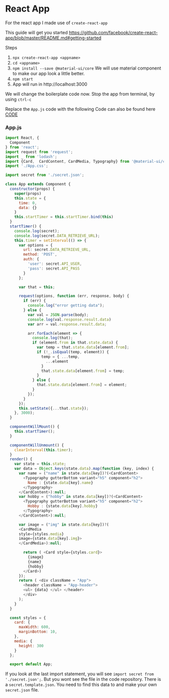 # React App
For the react app I made use of `create-react-app`

This guide will get you started
https://github.com/facebook/create-react-app/blob/master/README.md#getting-started

Steps
1. `npx create-react-app <appname>`
2. `cd <appname>`
3. `npm install --save @material-ui/core`
We will use material component to make our app look a little better. 
4. `npm start`
5. App will run in http://localhost:3000

We will change the boilerplate code now.
Stop the app from terminal, by using `ctrl-c` 

Replace the `App.js` code with the following
Code can also be found here [CODE](./src/App.js)

### App.js
```javascript
import React, {
  Component
} from 'react';
import request from 'request';
import _ from 'lodash';
import {Card,  CardContent, CardMedia, Typography} from '@material-ui/core';
import './App.css';

import secret from './secret.json';

class App extends Component {
  constructor(props) {
    super(props)
    this.state = {
      time: 0,
      data: {}
    }
    this.startTimer = this.startTimer.bind(this)
  }
  startTimer() {
    console.log(secret);
    console.log(secret.DATA_RETRIEVE_URL);
    this.timer = setInterval(() => {
      var options = {
        url: secret.DATA_RETRIEVE_URL,
        method: 'POST',
        auth: {
          'user': secret.API_USER,
          'pass': secret.API_PASS
        }
      };

      var that = this;

      request(options, function (err, response, body) {
        if (err) {
          console.log("error getting data");
        } else {
          var val = JSON.parse(body);
          console.log(val.response.result.data)
          var arr = val.response.result.data;

          arr.forEach(element => {
            console.log(that);
            if (element.from in that.state.data) {
              var temp = that.state.data[element.from];
              if (!_.isEqual(temp, element)) {
                temp = { ...temp,
                  ...element
                }
                that.state.data[element.from] = temp;
              }
            } else {
              that.state.data[element.from] = element;
            }
          });
        }
      });
      this.setState({...that.state});
    }, 3000);
  }

  componentWillMount() {
    this.startTimer();
  }

  componentWillUnmount() {
    clearInterval(this.timer);
  }
  render() {
    var state = this.state;
    var data = Object.keys(state.data).map(function (key, index) {
      var name = ("name" in state.data[key])?(<CardContent>
        <Typography gutterBottom variant="h5" component="h2">
          Name : {state.data[key].name}
        </Typography>
      </CardContent>):null;
      var hobby = ("hobby" in state.data[key])?(<CardContent>
        <Typography gutterBottom variant="h5" component="h2">
          Hobby : {state.data[key].hobby}
        </Typography>
      </CardContent>):null;

      var image = ("img" in state.data[key])?(
      <CardMedia 
      style={styles.media}
      image={state.data[key].img}>
      </CardMedia>):null;

        return ( <Card style={styles.card}>
          {image}
          {name}
          {hobby}
        </Card>)
      });
      return ( <div className = "App">
        <header className = "App-header">
        <ul> {data} </ul> </header> 
        </div>
      );
    }
  }

  const styles = {
    card: {
      maxWidth: 600,
      marginBottom: 10,
    },
    media: {
      height: 300
    }
  };

  export default App;
  ```
If you look at the last import statement, you will see `import secret from './secret.json';`. But you wont see the file in the code repository. There is a `secret.template.json`. You need to find this data to and make your own `secret.json` file. 